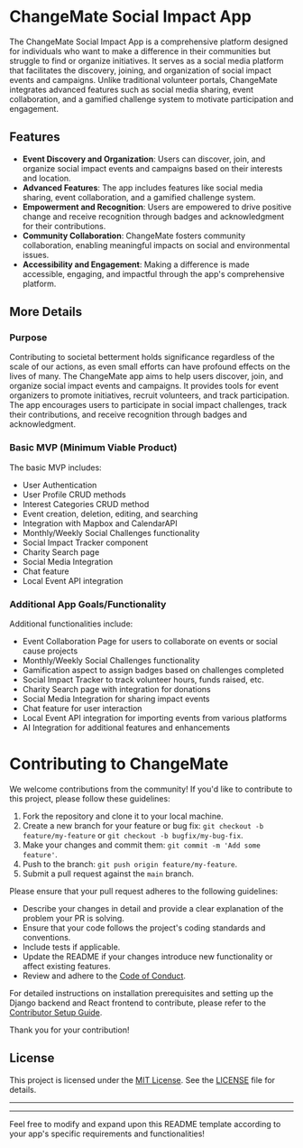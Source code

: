 # ChangeMate Social Impact App

The ChangeMate Social Impact App is a comprehensive platform designed for individuals who want to make a difference in their communities but struggle to find or organize initiatives. It serves as a social media platform that facilitates the discovery, joining, and organization of social impact events and campaigns. Unlike traditional volunteer portals, ChangeMate integrates advanced features such as social media sharing, event collaboration, and a gamified challenge system to motivate participation and engagement.

## Features

- **Event Discovery and Organization**: Users can discover, join, and organize social impact events and campaigns based on their interests and location.
- **Advanced Features**: The app includes features like social media sharing, event collaboration, and a gamified challenge system.
- **Empowerment and Recognition**: Users are empowered to drive positive change and receive recognition through badges and acknowledgment for their contributions.
- **Community Collaboration**: ChangeMate fosters community collaboration, enabling meaningful impacts on social and environmental issues.
- **Accessibility and Engagement**: Making a difference is made accessible, engaging, and impactful through the app's comprehensive platform.

## More Details

### Purpose

Contributing to societal betterment holds significance regardless of the scale of our actions, as even small efforts can have profound effects on the lives of many. The ChangeMate app aims to help users discover, join, and organize social impact events and campaigns. It provides tools for event organizers to promote initiatives, recruit volunteers, and track participation. The app encourages users to participate in social impact challenges, track their contributions, and receive recognition through badges and acknowledgment.

### Basic MVP (Minimum Viable Product)

The basic MVP includes:
- User Authentication
- User Profile CRUD methods
- Interest Categories CRUD method
- Event creation, deletion, editing, and searching
- Integration with Mapbox and CalendarAPI
- Monthly/Weekly Social Challenges functionality
- Social Impact Tracker component
- Charity Search page
- Social Media Integration
- Chat feature
- Local Event API integration

### Additional App Goals/Functionality

Additional functionalities include:
- Event Collaboration Page for users to collaborate on events or social cause projects
- Monthly/Weekly Social Challenges functionality
- Gamification aspect to assign badges based on challenges completed
- Social Impact Tracker to track volunteer hours, funds raised, etc.
- Charity Search page with integration for donations
- Social Media Integration for sharing impact events
- Chat feature for user interaction
- Local Event API integration for importing events from various platforms
- AI Integration for additional features and enhancements

<!-- 
## Installation and Usage

*(Add instructions here for installation and usage if applicable)*
-->

# Contributing to ChangeMate

We welcome contributions from the community! If you'd like to contribute to this project, please follow these guidelines:

1. Fork the repository and clone it to your local machine.
2. Create a new branch for your feature or bug fix: `git checkout -b feature/my-feature` or `git checkout -b bugfix/my-bug-fix`.
3. Make your changes and commit them: `git commit -m 'Add some feature'`.
4. Push to the branch: `git push origin feature/my-feature`.
5. Submit a pull request against the `main` branch.

Please ensure that your pull request adheres to the following guidelines:

- Describe your changes in detail and provide a clear explanation of the problem your PR is solving.
- Ensure that your code follows the project's coding standards and conventions.
- Include tests if applicable.
- Update the README if your changes introduce new functionality or affect existing features.
- Review and adhere to the [Code of Conduct](CODE_OF_CONDUCT.md).

For detailed instructions on installation prerequisites and setting up the Django backend and React frontend to contribute, please refer to the [Contributor Setup Guide](CONTRIBUTING.md).

Thank you for your contribution!


## License

This project is licensed under the [MIT License](https://opensource.org/licenses/MIT). See the [LICENSE](LICENSE) file for details.

---

---

Feel free to modify and expand upon this README template according to your app's specific requirements and functionalities!
